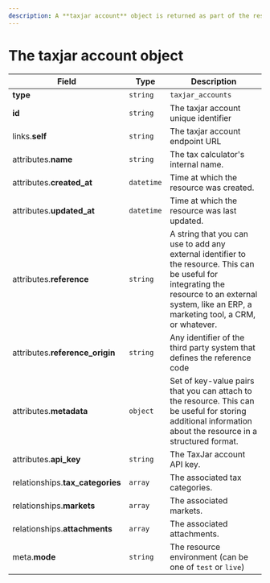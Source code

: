 ```yaml
---
description: A **taxjar account** object is returned as part of the response body of each successful list, retrieve, create or update API call.
---
```


# The taxjar account object

| Field          | Type     | Description                                  |
| -------------- | -------- | -------------------------------------------- |
| **type**       | `string` | `taxjar_accounts`                        |
| **id**         | `string` | The taxjar account unique identifier  |
| links.**self** | `string` | The taxjar account endpoint URL       |
| attributes.**name** | `string` | The tax calculator's internal name. |
| attributes.**created_at** | `datetime` | Time at which the resource was created. |
| attributes.**updated_at** | `datetime` | Time at which the resource was last updated. |
| attributes.**reference** | `string` | A string that you can use to add any external identifier to the resource. This can be useful for integrating the resource to an external system, like an ERP, a marketing tool, a CRM, or whatever. |
| attributes.**reference_origin** | `string` | Any identifier of the third party system that defines the reference code |
| attributes.**metadata** | `object` | Set of key-value pairs that you can attach to the resource. This can be useful for storing additional information about the resource in a structured format. |
| attributes.**api_key** | `string` | The TaxJar account API key. |
| relationships.**tax_categories** | `array` | The associated tax categories. |
| relationships.**markets** | `array` | The associated markets. |
| relationships.**attachments** | `array` | The associated attachments. |
| meta.**mode** | `string` | The resource environment \(can be one of `test` or `live`\) |

